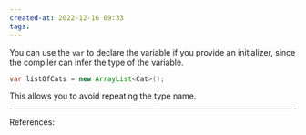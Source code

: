 ```yaml
---
created-at: 2022-12-16 09:33
tags: 
---
```


You can use the `var` to declare the variable if you provide an initializer, since the compiler can infer the type of the variable.

```java
var listOfCats = new ArrayList<Cat>();
```

This allows you to avoid repeating the type name.

---
References:

